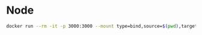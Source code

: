 # Node

```bash
docker run --rm -it -p 3000:3000 --mount type=bind,source=$(pwd),target=/usr/src/app node:14.16.0 bash
```

